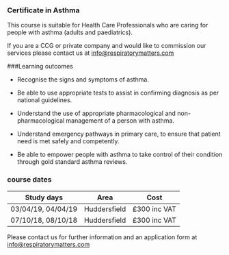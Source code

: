 ### Certificate in Asthma

This course is suitable for Health Care Professionals who are caring for people with asthma (adults and paediatrics).

If you are a CCG or private company and would like to commission our services please contact us at info@respiratorymatters.com

###Learning outcomes

* Recognise the signs and symptoms of asthma.

* Be able to use appropriate tests to assist in confirming diagnosis as per national guidelines.

* Understand the use of appropriate pharmacological and non-pharmacological management of a person with asthma.

* Understand emergency pathways in primary care, to ensure that patient need is met safely and competently.

* Be able to empower people with asthma to take control of their condition through gold standard asthma reviews.

### course dates

|Study days         |	Area          | Cost        |
|-------------------|---------------|-------------|
| 03/04/19, 04/04/19| Huddersfield  | £300 inc VAT|
| 07/10/18, 08/10/18| Huddersfield  | £300 inc VAT|


Please contact us for further information and an application form at info@respiratorymatters.com
